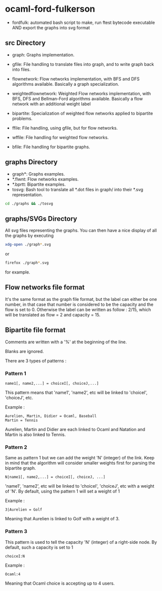 # ocaml-ford-fulkerson

 - fordfulk: automated bash script to make, run ftest bytecode executable AND export the graphs into svg format

## src Directory

 - graph: Graphs implementation.

 - gfile: File handling to translate files into graph, and to write graph back into files.

 - flownetwork: Flow networks implementation, with BFS and DFS algorithms available. Basically a graph specialization.

 - weightedflownetwork: Weighted Flow networks implementation, with BFS, DFS and Bellman-Ford algorithms available. Basically a flow network with an additional weight label

 - bipartite: Specialization of weighted flow networks applied to bipartite problems.

 - ffile: File handling, using gfile, but for flow networks.

 - wffile: File handling for weighted flow networks.

 - bfile: File handling for bipartite graphs.

## graphs Directory

 - graph*: Graphs examples.
 - *.flwnt: Flow networks examples.
 - *.bprtt: Bipartite examples.
 - tosvg: Bash tool to translate all *.dot files in graph/ into their *.svg representation.

```bash
cd ./graphs && ./tosvg
```

	
## graphs/SVGs Directory

All svg files representing the graphs. You can then have a nice display of all the graphs by executing

```bash
xdg-open ./graph*.svg
```

or

```bash
firefox ./graph*.svg
```

for example.

## Flow networks file format

It's the same format as the graph file format, but the label can either be one number, in that case that number is considered to be the capacity and the flow is set to 0. Otherwise the label can be written as follow : 2/15, which will be translated as flow = 2 and capacity = 15.

## Bipartite file format

Comments are written with a '%' at the beginning of the line.

Blanks are ignored.

There are 3 types of patterns :

### Pattern 1

```
name1[, name2,...] = choiceI[, choiceJ,...]
```
This pattern means that 'name1', 'name2', etc will be linked to 'choiceI', 'choiceJ', etc.

Example :
```
Aurelien, Martin, Didier = Ocaml, Baseball
Martin = Tennis
```

Aurelien, Martin and Didier are each linked to Ocaml and Natation and Martin is also linked to Tennis.

### Pattern 2

Same as pattern 1 but we can add the weight 'N' (integer) of the link. Keep in mind that the algorithm will consider smaller weights first for parsing the bipartite graph.

```
N|name1[, name2,...] = choiceI[, choiceJ, ...]
```

'name1', 'name2', etc will be linked to 'choiceI', 'choiceJ', etc with a weight of 'N'. By default, using the pattern 1 will set a weight of 1

Example :

```
3|Aurelien = Golf
```

Meaning that Aurelien is linked to Golf with a weight of 3.

### Pattern 3

This pattern is used to tell the capacity 'N' (integer) of a right-side node. By default, such a capacity is set to 1

```
choiceI:N
```

Example :

```
Ocaml:4
```

Meaning that Ocaml choice is accepting up to 4 users.

